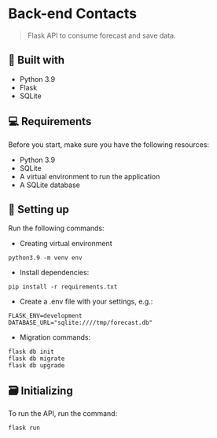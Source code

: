 # Back-end Contacts

> Flask API to consume forecast and save data.

## 🧬 Built with

* Python 3.9
* Flask
* SQLite

## 💻 Requirements

Before you start, make sure you have the following resources:

* Python 3.9
* SQLite
* A virtual environment to run the application
* A SQLite database

## 🚀 Setting up

Run the following commands:

- Creating virtual environment
```
python3.9 -m venv env
```

- Install dependencies:
```
pip install -r requirements.txt
```

- Create a .env file with your settings, e.g.:
```
FLASK_ENV=development
DATABASE_URL="sqlite:////tmp/forecast.db"
```

- Migration commands:
```
flask db init
flask db migrate
flask db upgrade
```

## 🗃 Initializing

To run the API, run the command:

```
flask run
```
